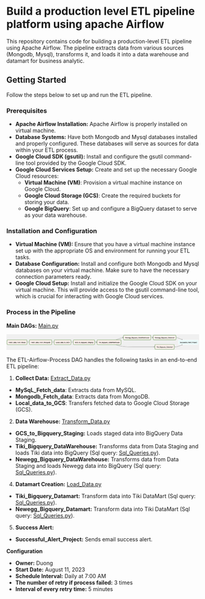# Build a production level ETL pipeline platform using apache Airflow 

This repository contains code for building a production-level ETL pipeline using Apache Airflow. The pipeline extracts data from various sources (Mongodb, Mysql), transforms it, and loads it into a data warehouse and datamart for business analytic.

## Getting Started

Follow the steps below to set up and run the ETL pipeline.

### Prerequisites

- **Apache Airflow Installation:** Apache Airflow is properly installed on virtual machine.
- **Database Systems:** Have both Mongodb and Mysql databases installed and properly configured. These databases will serve as sources for data within your ETL process.
- **Google Cloud SDK (gsutil):** Install and configure the gsutil command-line tool provided by the Google Cloud SDK.
- **Google Cloud Services Setup:** Create and set up the necessary Google Cloud resources:
    - **Virtual Machine (VM)**: Provision a virtual machine instance on Google Cloud.
    - **Google Cloud Storage (GCS)**: Create the required buckets for storing your data.
    - **Google BigQuery**: Set up and configure a BigQuery dataset to serve as your data warehouse.

### Installation and Configuration

- **Virtual Machine (VM):** Ensure that you have a virtual machine instance set up with the appropriate OS and environment for running your ETL tasks.
- **Database Configuration:** Install and configure both Mongodb and Mysql databases on your virtual machine. Make sure to have the necessary connection parameters ready.
- **Google Cloud Setup:** Install and initialize the Google Cloud SDK on your virtual machine. This will provide access to the gsutil command-line tool, which is crucial for interacting with Google Cloud services.

### Process in the Pipeline

**Main DAGs:**
[Main.py](./src/dags/main.py)

![Alt text](image.png)

The ETL-Airflow-Process DAG handles the following tasks in an end-to-end ETL pipeline:

1. __Collect Data:__ [Extract_Data.py](./src/plugin/Extract_Data.py)
- **MySqL_Fetch_data**: Extracts data from MySQL.
- **Mongodb_Fetch_data**: Extracts data from MongoDB.
- **Local_data_to_GCS**: Transfers fetched data to Google Cloud Storage (GCS).
2. __Data Warehouse:__ [Transform_Data.py](./src/plugin/Transform_Data.py)
- **GCS_to_Bigquery_Staging:** Loads staged data into BigQuery Data Staging.
- **Tiki_Bigquery_DataWarehouse:** Transforms data from Data Staging and loads Tiki data into BigQuery
(Sql query: [Sql_Queries.py](./src/plugin/Sql_Queries.py)).
- **Newegg_Bigquery_DataWarehouse:** Transforms data from Data Staging and loads Newegg data into BigQuery
(Sql query: [Sql_Queries.py](./src/plugin/Sql_Queries.py)).
4. __Datamart Creation:__ [Load_Data.py](./src/plugin/Load_Data.py)
- **Tiki_Bigquery_Datamart:** Transform data into Tiki DataMart
(Sql query: [Sql_Queries.py](./src/plugin/Sql_Queries.py)).
- **Newegg_Bigquery_Datamart:** Transform data into Tiki DataMart
(Sql query: [Sql_Queries.py](./src/plugin/Sql_Queries.py)).
5. __Success Alert:__ 
- **Successful_Alert_Project:** Sends email success alert.

**Configuration**

- **Owner:** Duong
- **Start Date:** August 11, 2023
- **Schedule Interval:** Daily at 7:00 AM
- **The number of retry if process failed:** 3 times
- **Interval of every retry time:** 5 minutes







